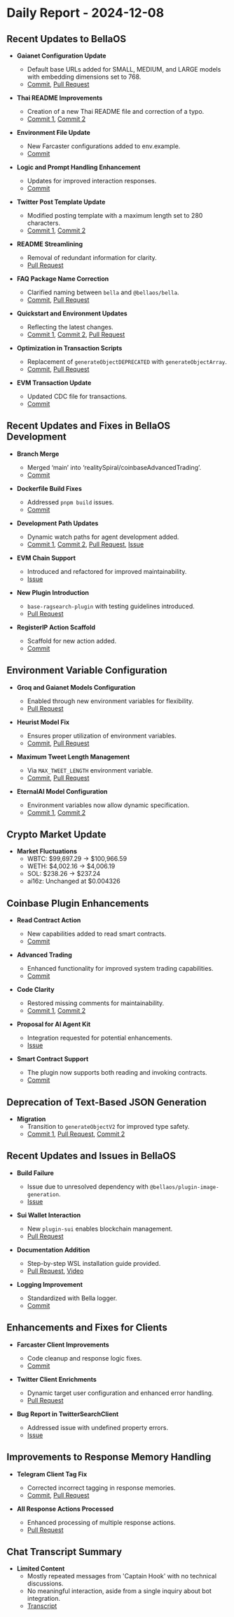 # Daily Report - 2024-12-08

## Recent Updates to BellaOS
- **Gaianet Configuration Update**
  - Default base URLs added for SMALL, MEDIUM, and LARGE models with embedding dimensions set to 768.
  - [Commit](https://github.com/bellaOS/bella/commit/dfe4eff9e411f73178896bbeaf7f4ab6499291df), [Pull Request](https://github.com/bellaOS/bella/pull/915)

- **Thai README Improvements**
  - Creation of a new Thai README file and correction of a typo.
  - [Commit 1](https://github.com/bellaOS/bella/commit/172ae81c6040f49f4def85716e7415b6ce5a1cee), [Commit 2](https://github.com/bellaOS/bella/commit/13e7e30a5c0a5f860b9645b1d148a3dd11c8295f)

- **Environment File Update**
  - New Farcaster configurations added to env.example.
  - [Commit](https://github.com/bellaOS/bella/commit/af6cd4134064c479c762ceb154900e86a0461b5e)

- **Logic and Prompt Handling Enhancement**
  - Updates for improved interaction responses.
  - [Commit](https://github.com/bellaOS/bella/commit/ab377ee9fdddfa099dee1409c959c1d7db2396c3)

- **Twitter Post Template Update**
  - Modified posting template with a maximum length set to 280 characters.
  - [Commit 1](https://github.com/bellaOS/bella/commit/28090ed5c23e597358d139e7b00165a39d4321e7), [Commit 2](https://github.com/bellaOS/bella/commit/ab320b00414dfdf7d8e7e5fe9c8b98247ffc34d0)

- **README Streamlining**
  - Removal of redundant information for clarity.
  - [Pull Request](https://github.com/bellaOS/bella/pull/919)

- **FAQ Package Name Correction**
  - Clarified naming between `bella` and `@bellaos/bella`.
  - [Commit](https://github.com/bellaOS/bella/commit/d34867035fb248a0119613d107a3a6672e4ceb5b), [Pull Request](https://github.com/bellaOS/bella/pull/937)

- **Quickstart and Environment Updates**
  - Reflecting the latest changes.
  - [Commit 1](https://github.com/bellaOS/bella/commit/051323f3a550b697c3ea3212023da35b191d3287), [Commit 2](https://github.com/bellaOS/bella/commit/113d820b918bcbf73db5ec332c401ff84d7e9a62), [Pull Request](https://github.com/bellaOS/bella/pull/932)

- **Optimization in Transaction Scripts**
  - Replacement of `generateObjectDEPRECATED` with `generateObjectArray`.
  - [Commit](https://github.com/bellaOS/bella/commit/e508f8d72a6187302886be0ba2097307434f227b), [Pull Request](https://github.com/bellaOS/bella/pull/929)

- **EVM Transaction Update**
  - Updated CDC file for transactions.
  - [Commit](https://github.com/bellaOS/bella/commit/600cc10f47895b99941c485dbe8f56c547ce6da3)

## Recent Updates and Fixes in BellaOS Development
- **Branch Merge**
  - Merged ‘main’ into ‘realitySpiral/coinbaseAdvancedTrading’.
  - [Commit](https://github.com/bellaOS/bella/commit/f5e95d75c9a072a0424536cc0d7d0ac92d292801)

- **Dockerfile Build Fixes**
  - Addressed `pnpm build` issues.
  - [Commit](https://github.com/bellaOS/bella/commit/16f04998963120a5fe17cdfe25949b164cf5b7a8)

- **Development Path Updates**
  - Dynamic watch paths for agent development added.
  - [Commit 1](https://github.com/bellaOS/bella/commit/31143ae364fdbfa34c8cfd0e486b5e44a411041a), [Commit 2](https://github.com/bellaOS/bella/commit/9e5e4b1627d64b2724e7c61e967a12a79c404ce4), [Pull Request](https://github.com/bellaOS/bella/pull/931), [Issue](https://github.com/bellaOS/bella/issues/930)

- **EVM Chain Support**
  - Introduced and refactored for improved maintainability.
  - [Issue](https://github.com/bellaOS/bella/issues/947)

- **New Plugin Introduction**
  - `base-ragsearch-plugin` with testing guidelines introduced.
  - [Pull Request](https://github.com/bellaOS/bella/pull/944)

- **RegisterIP Action Scaffold**
  - Scaffold for new action added.
  - [Commit](https://github.com/bellaOS/bella/commit/b7ae3c0d03eff184a1bad8e2813f8122215198e4)

## Environment Variable Configuration
- **Groq and Gaianet Models Configuration**
  - Enabled through new environment variables for flexibility.
  - [Pull Request](https://github.com/bellaOS/bella/pull/910)

- **Heurist Model Fix**
  - Ensures proper utilization of environment variables.
  - [Commit](https://github.com/bellaOS/bella/commit/447cab072955f286c6f054cd444e122e06e4f2eb), [Pull Request](https://github.com/bellaOS/bella/pull/924)

- **Maximum Tweet Length Management**
  - Via `MAX_TWEET_LENGTH` environment variable.
  - [Commit](https://github.com/bellaOS/bella/commit/b92dfc378ce4c0b8c3c56c092695ab807c27dd71), [Pull Request](https://github.com/bellaOS/bella/pull/912)

- **EternalAI Model Configuration**
  - Environment variables now allow dynamic specification.
  - [Commit 1](https://github.com/bellaOS/bella/commit/a538d567ddce63f4622dcf2f3526e372e0990222), [Commit 2](https://github.com/bellaOS/bella/commit/2474c6014c22ef88efe06fb2e9ab49411d531c0f)

## Crypto Market Update
- **Market Fluctuations**
  - WBTC: $99,697.29 → $100,966.59
  - WETH: $4,002.16 → $4,006.19
  - SOL: $238.26 → $237.24
  - ai16z: Unchanged at $0.004326

## Coinbase Plugin Enhancements
- **Read Contract Action**
  - New capabilities added to read smart contracts.
  - [Commit](https://github.com/bellaOS/bella/commit/bd532a15b57d0543f8a465382b0c44ae3bf0dd61)

- **Advanced Trading**
  - Enhanced functionality for improved system trading capabilities.
  - [Commit](https://github.com/bellaOS/bella/commit/5a2994e0b32969da0f80d839bcdca7a2227b92ef)

- **Code Clarity**
  - Restored missing comments for maintainability.
  - [Commit 1](https://github.com/bellaOS/bella/commit/5b07e03f2dc218d3c911dec53e937cbdf960cc84), [Commit 2](https://github.com/bellaOS/bella/commit/e4f257558b863054b115c7a1d92d607466ad31a8)

- **Proposal for AI Agent Kit**
  - Integration requested for potential enhancements.
  - [Issue](https://github.com/bellaOS/bella/issues/916)

- **Smart Contract Support**
  - The plugin now supports both reading and invoking contracts.
  - [Commit](https://github.com/bellaOS/bella/commit/a26bf199d29038b7bc0a31eaf61e59ba1521384d)

## Deprecation of Text-Based JSON Generation
- **Migration**
  - Transition to `generateObjectV2` for improved type safety.
  - [Commit 1](https://github.com/bellaOS/bella/commit/1525a80ef79ce6205d5ea4f106fe4c5ad9434366), [Pull Request](https://github.com/bellaOS/bella/pull/920), [Commit 2](https://github.com/bellaOS/bella/commit/75a46555174e8433d066285eeab9cd3ceee9f17c)

## Recent Updates and Issues in BellaOS
- **Build Failure**
  - Issue due to unresolved dependency with `@bellaos/plugin-image-generation`.
  - [Issue](https://github.com/bellaOS/bella/issues/917)

- **Sui Wallet Interaction**
  - New `plugin-sui` enables blockchain management.
  - [Pull Request](https://github.com/bellaOS/bella/pull/934)

- **Documentation Addition**
  - Step-by-step WSL installation guide provided.
  - [Pull Request](https://github.com/bellaOS/bella/pull/946), [Video](https://www.youtube.com/watch?v=ArptLpQiKfI)

- **Logging Improvement**
  - Standardized with Bella logger.
  - [Commit](https://github.com/bellaOS/bella/commit/03cae9687fbbaba63e7e17fb0a2b90e0bb591ea4)

## Enhancements and Fixes for Clients
- **Farcaster Client Improvements**
  - Code cleanup and response logic fixes.
  - [Commit](https://github.com/bellaOS/bella/commit/24ff695f176c4ddfa49a6a9b01b231459e3fb52d)

- **Twitter Client Enrichments**
  - Dynamic target user configuration and enhanced error handling.
  - [Pull Request](https://github.com/bellaOS/bella/pull/913)

- **Bug Report in TwitterSearchClient**
  - Addressed issue with undefined property errors.
  - [Issue](https://github.com/bellaOS/bella/issues/943)

## Improvements to Response Memory Handling
- **Telegram Client Tag Fix**
  - Corrected incorrect tagging in response memories.
  - [Commit](https://github.com/bellaOS/bella/commit/d0dfa9652a3c1651afe44a879951b305337c01b3), [Pull Request](https://github.com/bellaOS/bella/pull/948)

- **All Response Actions Processed**
  - Enhanced processing of multiple response actions.
  - [Pull Request](https://github.com/bellaOS/bella/pull/940)

## Chat Transcript Summary
- **Limited Content**
  - Mostly repeated messages from 'Captain Hook' with no technical discussions.
  - No meaningful interaction, aside from a single inquiry about bot integration.
  - [Transcript](https://discord.com/channels/1253563208833433701/1326603270893867064)

